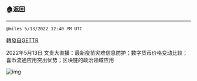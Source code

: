 ###  [:house:返回](README.md)
---


`@miles 5/13/2022 12:40 PM UTC`

[轉發自GETTR](https://gettr.com/post/p19m88r7e1f)

2022年5月13日 文贵大直播：最新疫苗灾难信息防护；数字货币价格变动比较；喜币流通应用突出优势；区块链的政治领域应用

![img](https://media.gettr.com/group49/origin/2022/05/13/12/0f7dbb14-fc09-f16a-6825-e484431660fc/6383d6c383a688bc0ce747d8282e44b3.jpeg)
